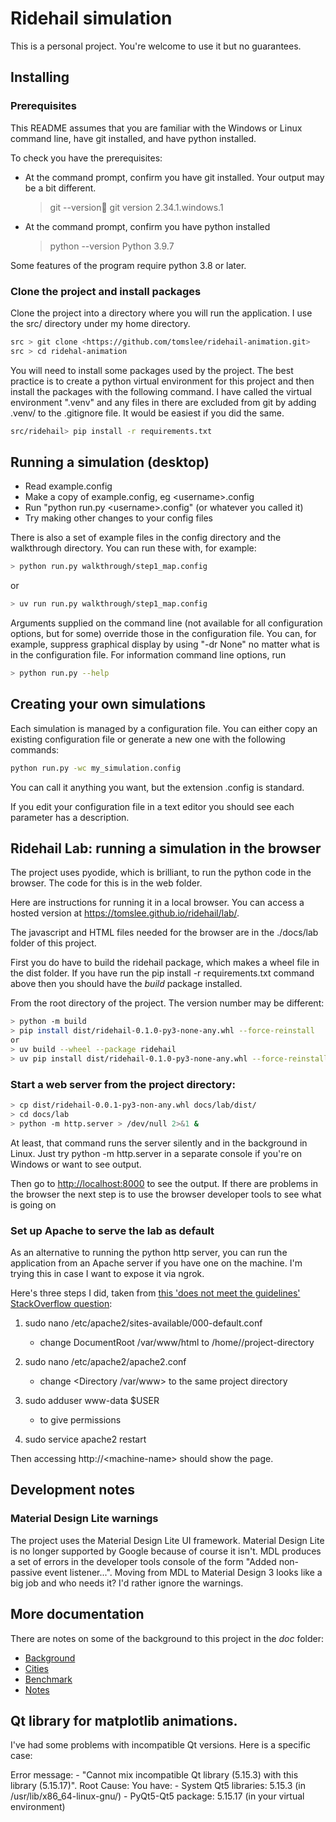 # Ridehail simulation

This is a personal project. You're welcome to use it but no guarantees.

## Installing

### Prerequisites

This README assumes that you are familiar with the Windows or Linux
command line, have git installed, and have python installed.

To check you have the prerequisites:

- At the command prompt, confirm you have git installed. Your output may
  be a bit different.
  > git --version
  > git version 2.34.1.windows.1
- At the command prompt, confirm you have python installed
  > python --version
  > Python 3.9.7

Some features of the program require python 3.8 or later.

### Clone the project and install packages

Clone the project into a directory where you will run the application.
I use the src/ directory under my home directory.

```bash
src > git clone <https://github.com/tomslee/ridehail-animation.git>
src > cd ridehal-animation
```

You will need to install some packages used by the project. The best
practice is to create a python virtual environment for this project
and then install the packages with the following command. I have called
the virtual environment ".venv" and any files in there are excluded
from git by adding .venv/ to the .gitignore file. It would be easiest
if you did the same.

```bash
src/ridehail> pip install -r requirements.txt
```

## Running a simulation (desktop)

- Read example.config
- Make a copy of example.config, eg \<username\>.config
- Run "python run.py \<username\>.config" (or whatever you called it)
- Try making other changes to your config files

There is also a set of example files in the config directory and the
walkthrough directory. You can run these with, for example:

```bash
> python run.py walkthrough/step1_map.config
```

or

```bash
> uv run run.py walkthrough/step1_map.config
```

Arguments supplied on the command line (not available for all configuration
options, but for some) override those in the configuration file. You can, for
example, suppress graphical display by using "-dr None" no matter what is
in the configuration file. For information command line options, run

```bash
> python run.py --help
```

## Creating your own simulations

Each simulation is managed by a configuration file. You can either copy an
existing configuration file or generate a new one with the following
commands:

```bash
python run.py -wc my_simulation.config
```

You can call it anything you want, but the extension .config is standard.

If you edit your configuration file in a text editor you should see each
parameter has a description.

## Ridehail Lab: running a simulation in the browser

The project uses pyodide, which is brilliant, to run the python code in
the browser. The code for this is in the web folder.

Here are instructions for running it in a local browser. You can access
a hosted version at <https://tomslee.github.io/ridehail/lab/>.

The javascript and HTML files needed for the browser are in the
./docs/lab folder of this project.

First you do have to build the ridehail package, which makes a wheel file
in the dist folder. If you have run the pip install -r requirements.txt
command above then you should have the _build_ package installed.

From the root directory of the project. The version number may be
different:

```bash
> python -m build
> pip install dist/ridehail-0.1.0-py3-none-any.whl --force-reinstall
or
> uv build --wheel --package ridehail
> uv pip install dist/ridehail-0.1.0-py3-none-any.whl --force-reinstall
```

### Start a web server from the project directory:

```bash
> cp dist/ridehail-0.0.1-py3-non-any.whl docs/lab/dist/
> cd docs/lab
> python -m http.server > /dev/null 2>&1 &
```

At least, that command runs the server silently and in the background in
Linux. Just try python -m http.server in a separate console if you're on
Windows or want to see output.

Then go to <http://localhost:8000> to see the output. If there are problems
in the browser the next step is to use the browser developer tools to see
what is going on

### Set up Apache to serve the lab as default

As an alternative to running the python http server, you can run the application
from an Apache server if you have one on the machine. I'm trying this in case I want
to expose it via ngrok.

Here's three steps I did, taken from [this 'does not meet the guidelines' StackOverflow question](https://stackoverflow.com/questions/5891802/how-do-i-change-the-root-directory-of-an-apache-server):

1. sudo nano /etc/apache2/sites-available/000-default.conf

   - change DocumentRoot /var/www/html to /home/<your-name>/project-directory

2. sudo nano /etc/apache2/apache2.conf

   - change <Directory /var/www> to the same project directory

3. sudo adduser www-data $USER

   - to give permissions

4. sudo service apache2 restart

Then accessing http://\<machine-name\> should show the page.

## Development notes

### Material Design Lite warnings

The project uses the Material Design Lite UI framework. Material Design Lite is no longer
supported by Google because of course it isn't. MDL produces a set of errors in the developer tools console of the form "Added non-passive event listener...". Moving from
MDL to Material Design 3 looks like a big job and who needs it? I'd rather ignore
the warnings.

## More documentation

There are notes on some of the background to this project in the _doc_ folder:

- [Background](docs/background.md)
- [Cities](docs/cities.md)
- [Benchmark](docs/benchmark.md)
- [Notes](docs/notes.md)

## Qt library for matplotlib animations.

I've had some problems with incompatible Qt versions. Here is a specific case:

Error message: - "Cannot mix incompatible Qt library (5.15.3) with this library (5.15.17)".
Root Cause: You have: - System Qt5 libraries: 5.15.3 (in /usr/lib/x86_64-linux-gnu/) - PyQt5-Qt5 package: 5.15.17 (in your virtual environment)
